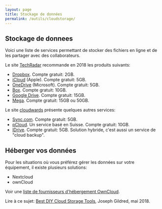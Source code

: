 ```yaml
---
layout: page
title: Stockage de données
permalink: /outils/cloudstorage/
---
```


## Stockage de donnees

Voici une liste de services permettant de stocker des fichiers en ligne et de les partager avec des collaborateurs.

Le site [TechRadar](https://www.techradar.com/news/the-best-cloud-storage) recommande en 2018 les produits suivants:

* [Dropbox](https://www.dropbox.com). Compte gratuit: 2GB.
* [iCloud](https://www.icloud.com/) (Apple). Compte gratuit: 5GB.
* [OneDrive](https://onedrive.live.com/) (Microsoft). Compte gratuit: 5GB.
* [Box](https://www.box.com). Compte gratuit: 10GB.
* [Google Drive](https://www.google.com/drive/). Compte gratuit: 15GB.
* [Mega](https://mega.nz/). Compte gratuit: 15GB ou 50GB.

Le site [cloudwards](https://www.cloudwards.net/top-10-secure-dropbox-alternatives/) présente quelques autres services:

- [Sync.com](https://www.sync.com/). Compte gratuit: 5GB.
- [pCloud](https://www.pcloud.com/fr/). Un service basé en Suisse. Compte gratuit: 10GB.
- [IDrive](https://www.idrive.com/). Compte gratuit: 5GB. Solution hybride, c'est aussi un service de "cloud backup".

## Héberger vos données

Pour les situations où vous préférez gérer les données sur votre équipement, il existe plusieurs solutions:

- Nextcloud
- ownCloud

Voir une [liste de fournisseurs d'hébergement OwnCloud](https://owncloud.org/hosting-partners/).

Lire à ce sujet: [Best DIY Cloud Storage Tools](https://www.cloudwards.net/diy-cloud-storage-tools/), Joseph Gildred, mai 2018.
